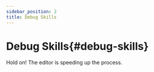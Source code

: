 ```yaml
---
sidebar_position: 2
title: Debug Skills
---
```


# Debug Skills{#debug-skills}

Hold on! The editor is speeding up the process.